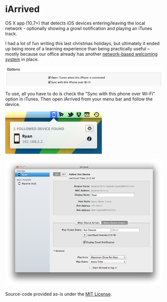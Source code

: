 iArrived
========

OS X app (10.7+) that detects iOS devices entering/leaving the local network - optionally showing a growl notification and playing an iTunes track.

I had a lot of fun writing this last christmas holidays, but ultimately it ended up being more of a learning experience than being practically useful – mostly because our office already has another [network-based welcoming system](http://blog.xk72.com/post/13313246225/the-coolest-thing-ever) in place.

![Enabling Wi-Fi Syncing](/Screenshots/iTunes.png)

To use, all you have to do is check the "Sync with this phone over Wi-Fi" option in iTunes. Then open iArrived from your menu bar and follow the device.

![Menu Bar Popover](/Screenshots/MenuBar.png)

![Settings Window](/Screenshots/Settings.png)

Source-code provided as-is under the [MIT License](http://opensource.org/licenses/mit-license.php).
